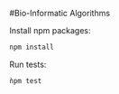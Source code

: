 #Bio-Informatic Algorithms

Install npm packages:
```bash
npm install
```

Run tests:
```bash
ǹpm test
```